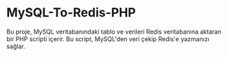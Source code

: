 # MySQL-To-Redis-PHP
Bu proje, MySQL veritabanındaki tablo ve verileri Redis veritabanına aktaran bir PHP scripti içerir. Bu script, MySQL'den veri çekip Redis'e yazmanızı sağlar.
